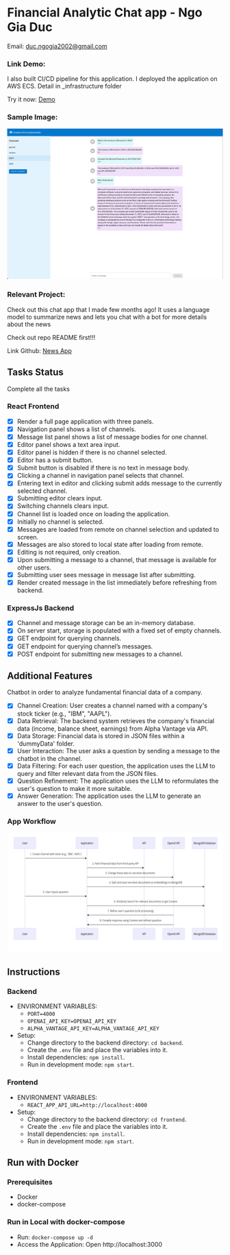 # Financial Analytic Chat app - Ngo Gia Duc

Email: duc.ngogia2002@gmail.com

### Link Demo:
I also built CI/CD pipeline for this application. I deployed the application on AWS ECS. Detail in _infrastructure folder

Try it now: [Demo](http://ecsclu-chata-sqcmtc8ivsc7-626708928.eu-west-1.elb.amazonaws.com/)

### Sample Image:
![chat_app_workflow.png](chat_app_interface.png)

### Relevant Project:
Check out this chat app that I made few months ago! It uses a language model to summarize news and lets you chat with a bot for more details about the news

Check out repo README first!!!

Link Github: [News App](https://github.com/DwcQuocXa/OpenAI-news-app)

## Tasks Status
Complete all the tasks

### React Frontend
- [x] Render a full page application with three panels.
- [x] Navigation panel shows a list of channels.
- [x] Message list panel shows a list of message bodies for one channel.
- [x] Editor panel shows a text area input.
- [x] Editor panel is hidden if there is no channel selected.
- [x] Editor has a submit button.
- [x] Submit button is disabled if there is no text in message body.
- [x] Clicking a channel in navigation panel selects that channel.
- [x] Entering text in editor and clicking submit adds message to the currently selected channel.
- [x] Submitting editor clears input.
- [x] Switching channels clears input.
- [x] Channel list is loaded once on loading the application.
- [x] Initially no channel is selected.
- [x] Messages are loaded from remote on channel selection and updated to screen.
- [x] Messages are also stored to local state after loading from remote.
- [x] Editing is not required, only creation.
- [x] Upon submitting a message to a channel, that message is available for other users.
- [x] Submitting user sees message in message list after submitting.
- [x] Render created message in the list immediately before refreshing from backend.

### ExpressJs Backend
- [x] Channel and message storage can be an in-memory database.
- [x] On server start, storage is populated with a fixed set of empty channels.
- [x] GET endpoint for querying channels.
- [x] GET endpoint for querying channel’s messages.
- [x] POST endpoint for submitting new messages to a channel.

## Additional Features
Chatbot in order to analyze fundamental financial data of a company.
- [x] Channel Creation: User creates a channel named with a company's stock ticker (e.g., "IBM", "AAPL").
- [x] Data Retrieval: The backend system retrieves the company's financial data (income, balance sheet, earnings) from Alpha Vantage via API.
- [x] Data Storage: Financial data is stored in JSON files within a 'dummyData' folder.
- [x] User Interaction: The user asks a question by sending a message to the chatbot in the channel.
- [x] Data Filtering: For each user question, the application uses the LLM to query and filter relevant data from the JSON files.
- [x] Question Refinement: The application uses the LLM to reformulates the user's question to make it more suitable.
- [x] Answer Generation: The application uses the LLM to generate an answer to the user's question.

### App Workflow
![chat_app_workflow.png](chat_app_workflow.png)


## Instructions

### Backend
- ENVIRONMENT VARIABLES:
    - `PORT=4000`
    - `OPENAI_API_KEY=OPENAI_API_KEY`
    - `ALPHA_VANTAGE_API_KEY=ALPHA_VANTAGE_API_KEY`
- Setup:
    - Change directory to the backend directory: `cd backend`.
    - Create the `.env` file and place the variables into it.
    - Install dependencies: `npm install`.
    - Run in development mode: `npm start`.

### Frontend
- ENVIRONMENT VARIABLES:
    - `REACT_APP_API_URL=http://localhost:4000`
- Setup:
    - Change directory to the backend directory: `cd frontend`.
    - Create the `.env` file and place the variables into it.
    - Install dependencies: `npm install`.
    - Run in development mode: `npm start`.

## Run with Docker

### Prerequisites
- Docker
- docker-compose

### Run in Local with docker-compose
- Run: `docker-compose up -d`
- Access the Application: Open http://localhost:3000


